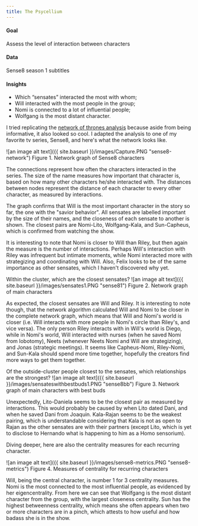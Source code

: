```yaml
---
title: The Psycellium
---
```


#### Goal
Assess the level of interaction between characters
#### Data
Sense8 season 1 subtitles
#### Insights
*	Which “sensates” interacted the most with whom;
*	Will interacted with the most people in the group;
*	Nomi is connected to a lot of influential people;
*	Wolfgang is the most distant character. 

I tried replicating the [network of thrones analysis](https://www.macalester.edu/~abeverid/thrones.html) because aside from being informative, it also looked so cool. I adapted the analysis to one of my favorite tv series, Sense8, and here's what the network looks like.

![an image alt text]({{ site.baseurl }}/images/Capture.PNG "sense8-network")
Figure 1. Network graph of Sense8 characters

The connections represent how often the characters interacted in the series. The size of the name measures how important that character is, based on how many other characters he/she interacted with. The distances between nodes represent the distance of each character to every other character, as measured by interactions.

The graph confirms that Will is the most important character in the story so far, the one with the "savior behavior". All sensates are labelled important by the size of their names, and the closeness of each sensate to another is shown. The closest pairs are Nomi-Lito, Wolfgang-Kala, and Sun-Capheus, which is confirmed from watching the show.

It is interesting to note that Nomi is closer to Will than Riley, but then again the measure is the number of interactions. Perhaps Will's interaction with Riley was infrequent but intimate moments, while Nomi interacted more with strategizing and coordinating with Will. Also, Felix looks to be of the same importance as other sensates, which I haven't discovered why yet.

Within the cluster, which are the closest sensates?
![an image alt text]({{ site.baseurl }}/images/sensates1.PNG "sense81")
Figure 2. Network graph of main characters

As expected, the closest sensates are Will and Riley. It is interesting to note though, that the network algorithm calculated Will and Nomi to be closer in the complete network graph, which means that Will and Nomi's world is closer (i.e. Will interacts with more people in Nomi's circle than Riley's, and vice versa). The only person Riley interacts with in Will's world is Diego, while in Nomi's world, Will interacted with nurses (when he saved Nomi from lobotomy), Neets (whenever Neets Nomi and Will are strategizing), and Jonas (strategic meetings). It seems like Capheus-Nomi, Riley-Nomi, and Sun-Kala should spend more time together, hopefully the creators find more ways to get them together.

Of the outside-cluster people closest to the sensates, which relationships are the strongest?
![an image alt text]({{ site.baseurl }}/images/sensateswithbestbuds1.PNG "sense8bb")
Figure 3. Network graph of main characters with best buds

Unexpectedly, Lito-Daniela seems to be the closest pair as measured by interactions. This would probably be caused by when Lito dated Dani, and when he saved Dani from Joaquin. Kala-Rajan seems to be the weakest pairing, which is understandable considering that Kala is not as open to Rajan as the other sensates are with their partners (except Lito, which is yet to disclose to Hernando what is happening to him as a Homo sensorium).

Diving deeper, here are also the centrality measures for each recurring character.

![an image alt text]({{ site.baseurl }}/images/sense8-metrics.PNG "sense8-metrics")
Figure 4. Measures of centrality for recurring characters

Will, being the central character, is number 1 for 3 centrality measures. Nomi is the most connected to the most influential people, as evidenced by her eigencentrality. From here we can see that Wolfgang is the most distant character from the group, with the largest closeness centrality. Sun has the highest betweenness centrality, which means she often appears when two or more characters are in a pinch, which attests to how useful and how badass she is in the show.
